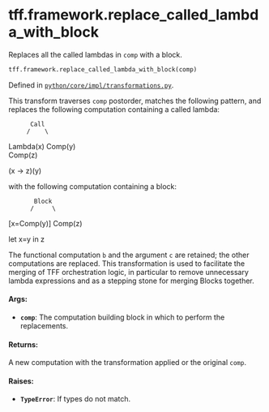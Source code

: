 <div itemscope itemtype="http://developers.google.com/ReferenceObject">
<meta itemprop="name" content="tff.framework.replace_called_lambda_with_block" />
<meta itemprop="path" content="Stable" />
</div>

# tff.framework.replace_called_lambda_with_block

Replaces all the called lambdas in `comp` with a block.

```python
tff.framework.replace_called_lambda_with_block(comp)
```

Defined in
[`python/core/impl/transformations.py`](http://github.com/tensorflow/federated/tree/master/tensorflow_federated/python/core/impl/transformations.py).

<!-- Placeholder for "Used in" -->

This transform traverses `comp` postorder, matches the following pattern, and
replaces the following computation containing a called lambda:

          Call
         /    \

Lambda(x) Comp(y) \
Comp(z)

(x -> z)(y)

with the following computation containing a block:

           Block
          /     \

[x=Comp(y)] Comp(z)

let x=y in z

The functional computation `b` and the argument `c` are retained; the other
computations are replaced. This transformation is used to facilitate the merging
of TFF orchestration logic, in particular to remove unnecessary lambda
expressions and as a stepping stone for merging Blocks together.

#### Args:

*   <b>`comp`</b>: The computation building block in which to perform the
    replacements.

#### Returns:

A new computation with the transformation applied or the original `comp`.

#### Raises:

*   <b>`TypeError`</b>: If types do not match.
